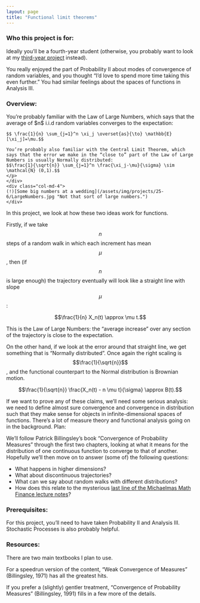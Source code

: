 ```yaml
---
layout: page
title: "Functional limit theorems"
---
```


### Who this project is for:

Ideally you’ll be a fourth-year student (otherwise, you probably want to look at my [third-year project](/teaching/final-year-projects/assessment-and-feedback) instead).

You really enjoyed the part of Probability II about modes of convergence of random variables, and you thought “I’d love to spend more time taking this even further.” You had similar feelings about the spaces of functions in Analysis III.

### Overview:

<div class="row g-5 mb-5">
    <div class="col-md-8">
    <p> You’re probably familiar with the Law of Large Numbers, which says that the average of $n$ i.i.d random variables converges to the expectation:
    
    $$ \frac{1}{n} \sum_{j=1}^n \xi_j \overset{as}{\to} \mathbb{E}[\xi_j]=\mu.$$

    You’re probably also familiar with the Central Limit Theorem, which says that the error we make in the “close to” part of the Law of Large Numbers is usually Normally distributed:
    $$\frac{1}{\sqrt{n}} \sum_{j=1}^n \frac{\xi_j-\mu}{\sigma} \sim \mathcal{N} (0,1).$$
    </p>
    </div>
    <div class="col-md-4">
    (!)[Some big numbers at a wedding](/assets/img/projects/25-6/LargeNumbers.jpg "Not that sort of large numbers.") 
    </div>
</div>

In this project, we look at how these two ideas work for functions.

Firstly, if we take $$n$$ steps of a random walk in which each increment has mean $$\mu$$, then (if $$n$$ is large enough) the trajectory eventually will look like a straight line with slope $$\mu$$:

$$\frac{1}{n} X_n(t) \approx \mu t.$$

This is the Law of Large Numbers: the “average increase” over any section of the trajectory is close to the expectation.

On the other hand, if we look at the error around that straight line, we get something that is “Normally distributed”. Once again the right scaling is $$\frac{1}{\sqrt{n}}$$, and the functional counterpart to the Normal distribution is Brownian motion.

$$\frac{1}{\sqrt{n}} \frac{X_n(t) - n \mu t}{\sigma} \approx B(t).$$

If we want to prove any of these claims, we’ll need some serious analysis: we need to define almost sure convergence and convergence in distribution such that they make sense for objects in infinite-dimensional spaces of functions. There’s a lot of measure theory and functional analysis going on in the background.
Plan:

We’ll follow Patrick Billingsley’s book “Convergence of Probability Measures” through the first two chapters, looking at what it means for the distribution of one continuous function to converge to that of another. Hopefully we’ll then move on to answer (some of) the following questions:

- What happens in higher dimensions? 
- What about discontinuous trajectories? 
- What can we say about random walks with different distributions?
- How does this relate to the mysterious [last line of the Michaelmas Math Finance lecture notes](https://maths.dur.ac.uk/users/clare.wallace/MF/Chapter6.html)? 


### Prerequisites:

For this project, you’ll need to have taken Probability II and Analysis III. Stochastic Processes is also probably helpful.

### Resources:

There are two main textbooks I plan to use.

For a speedrun version of the content, “Weak Convergence of Measures” (Billingsley, 1971) has all the greatest hits.

If you prefer a (slightly) gentler treatment, “Convergence of Probability Measures” (Billingsley, 1991) fills in a few more of the details.
